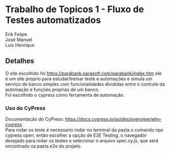 <h1>Trabalho de Topicos 1 - Fluxo de Testes automatizados</h1>

Erik Felipe
</br>José Manuel
</br>Luis Henrique

<h2>Detalhes</h2>

O site escolhido foi https://parabank.parasoft.com/parabank/index.htm ele é um site proprio para estudar/treinar teste e automações e simula um serviço de banco simples com funcionalidades divididas entre o 
controle da automação e funções proprias de um banco. </br>Foi escolhido o cypress como ferramenta de automação.

<h3>Uso do CyPress</h3>

Documentação do CyPress: <link>https://docs.cypress.io/guides/overview/why-cypress</link>
</br>Para rodar os teste é necessario rodar no terminal da pasta o comando npx cypress open, então escolher a opção de E2E Testing, o navegador desejado para rodar os testes e selecionar o arquivo spec.cy.js, que será encontrado na pasta e2e do projeto.
